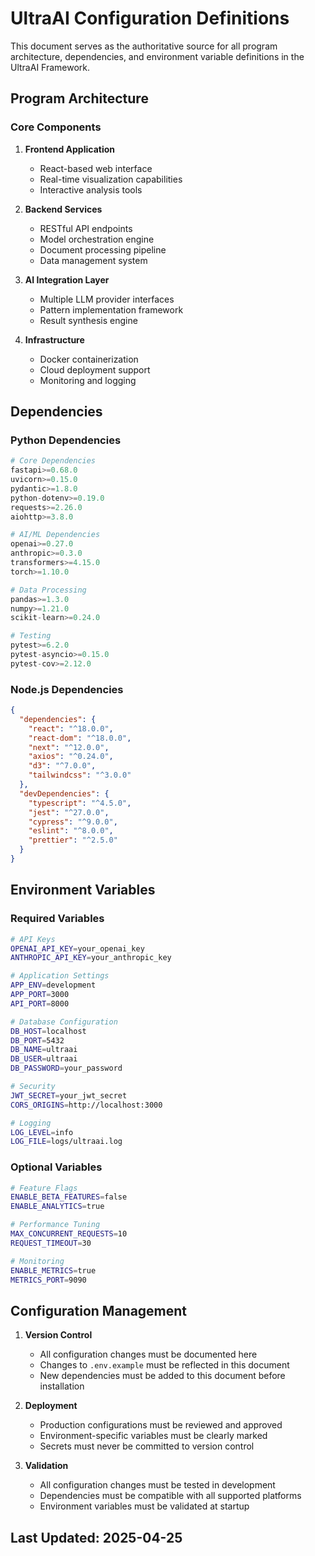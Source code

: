 # UltraAI Configuration Definitions

This document serves as the authoritative source for all program architecture, dependencies, and environment variable definitions in the UltraAI Framework.

## Program Architecture

### Core Components

1. **Frontend Application**
   - React-based web interface
   - Real-time visualization capabilities
   - Interactive analysis tools

2. **Backend Services**
   - RESTful API endpoints
   - Model orchestration engine
   - Document processing pipeline
   - Data management system

3. **AI Integration Layer**
   - Multiple LLM provider interfaces
   - Pattern implementation framework
   - Result synthesis engine

4. **Infrastructure**
   - Docker containerization
   - Cloud deployment support
   - Monitoring and logging

## Dependencies

### Python Dependencies

```python
# Core Dependencies
fastapi>=0.68.0
uvicorn>=0.15.0
pydantic>=1.8.0
python-dotenv>=0.19.0
requests>=2.26.0
aiohttp>=3.8.0

# AI/ML Dependencies
openai>=0.27.0
anthropic>=0.3.0
transformers>=4.15.0
torch>=1.10.0

# Data Processing
pandas>=1.3.0
numpy>=1.21.0
scikit-learn>=0.24.0

# Testing
pytest>=6.2.0
pytest-asyncio>=0.15.0
pytest-cov>=2.12.0
```

### Node.js Dependencies

```json
{
  "dependencies": {
    "react": "^18.0.0",
    "react-dom": "^18.0.0",
    "next": "^12.0.0",
    "axios": "^0.24.0",
    "d3": "^7.0.0",
    "tailwindcss": "^3.0.0"
  },
  "devDependencies": {
    "typescript": "^4.5.0",
    "jest": "^27.0.0",
    "cypress": "^9.0.0",
    "eslint": "^8.0.0",
    "prettier": "^2.5.0"
  }
}
```

## Environment Variables

### Required Variables

```bash
# API Keys
OPENAI_API_KEY=your_openai_key
ANTHROPIC_API_KEY=your_anthropic_key

# Application Settings
APP_ENV=development
APP_PORT=3000
API_PORT=8000

# Database Configuration
DB_HOST=localhost
DB_PORT=5432
DB_NAME=ultraai
DB_USER=ultraai
DB_PASSWORD=your_password

# Security
JWT_SECRET=your_jwt_secret
CORS_ORIGINS=http://localhost:3000

# Logging
LOG_LEVEL=info
LOG_FILE=logs/ultraai.log
```

### Optional Variables

```bash
# Feature Flags
ENABLE_BETA_FEATURES=false
ENABLE_ANALYTICS=true

# Performance Tuning
MAX_CONCURRENT_REQUESTS=10
REQUEST_TIMEOUT=30

# Monitoring
ENABLE_METRICS=true
METRICS_PORT=9090
```

## Configuration Management

1. **Version Control**
   - All configuration changes must be documented here
   - Changes to `.env.example` must be reflected in this document
   - New dependencies must be added to this document before installation

2. **Deployment**
   - Production configurations must be reviewed and approved
   - Environment-specific variables must be clearly marked
   - Secrets must never be committed to version control

3. **Validation**
   - All configuration changes must be tested in development
   - Dependencies must be compatible with all supported platforms
   - Environment variables must be validated at startup

## Last Updated: 2025-04-25
